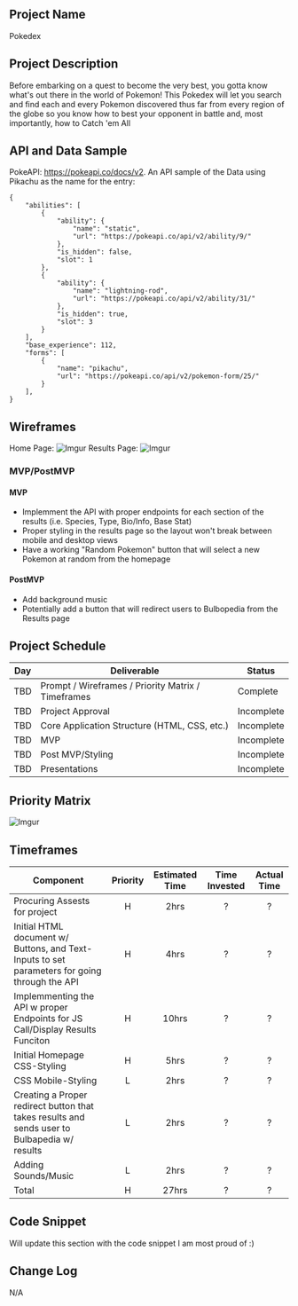 ## Project Name

Pokedex

## Project Description

Before embarking on a quest to become the very best, you gotta know what's out there in the world of Pokemon! This Pokedex will let you search and find each and every Pokemon discovered thus far from every region of the globe so you know how to best your opponent in battle and, most importantly, how to Catch 'em All

## API and Data Sample

PokeAPI: https://pokeapi.co/docs/v2. An API sample of the Data using Pikachu as the name for the entry:
```
{
    "abilities": [
        {
            "ability": {
                "name": "static",
                "url": "https://pokeapi.co/api/v2/ability/9/"
            },
            "is_hidden": false,
            "slot": 1
        },
        {
            "ability": {
                "name": "lightning-rod",
                "url": "https://pokeapi.co/api/v2/ability/31/"
            },
            "is_hidden": true,
            "slot": 3
        }
    ],
    "base_experience": 112,
    "forms": [
        {
            "name": "pikachu",
            "url": "https://pokeapi.co/api/v2/pokemon-form/25/"
        }
    ],
}
```

## Wireframes

Home Page:
![Imgur](https://i.imgur.com/U8kQjqX.png)
Results Page:
![Imgur](https://i.imgur.com/0yWpJdn.png)

### MVP/PostMVP 

#### MVP 

- Implemment the API with proper endpoints for each section of the results (i.e. Species, Type, Bio/Info, Base Stat)
- Proper styling in the results page so the layout won't break between mobile and desktop views  
- Have a working "Random Pokemon" button that will select a new Pokemon at random from the homepage

#### PostMVP  

- Add background music
- Potentially add a button that will redirect users to Bulbopedia from the Results page

## Project Schedule

|  Day | Deliverable | Status
|---|---| ---|
|TBD| Prompt / Wireframes / Priority Matrix / Timeframes | Complete
|TBD| Project Approval | Incomplete
|TBD| Core Application Structure (HTML, CSS, etc.) | Incomplete
|TBD| MVP | Incomplete
|TBD| Post MVP/Styling | Incomplete
|TBD| Presentations | Incomplete

## Priority Matrix

![Imgur](https://i.imgur.com/PgV0QDX.png)

## Timeframes

| Component | Priority | Estimated Time | Time Invested | Actual Time |
| --- | :---: |  :---: | :---: | :---: |
| Procuring Assests for project| H | 2hrs| ? | ? |
| Initial HTML document w/ Buttons, and Text-Inputs to set parameters for going through the API| H | 4hrs| ? | ? |
| Implemmenting the API w proper Endpoints for JS Call/Display Results Funciton| H | 10hrs| ? | ? |
| Initial Homepage CSS-Styling | H | 5hrs| ? | ? |
| CSS Mobile-Styling | L | 2hrs| ? | ? |
| Creating a Proper redirect button that takes results and sends user to Bulbapedia w/ results  | L | 2hrs| ? | ? |
| Adding Sounds/Music | L | 2hrs| ? | ? |
| Total | H | 27hrs| ? | ? |

## Code Snippet

Will update this section with the code snippet I am most proud of :) 


## Change Log

 N/A  
